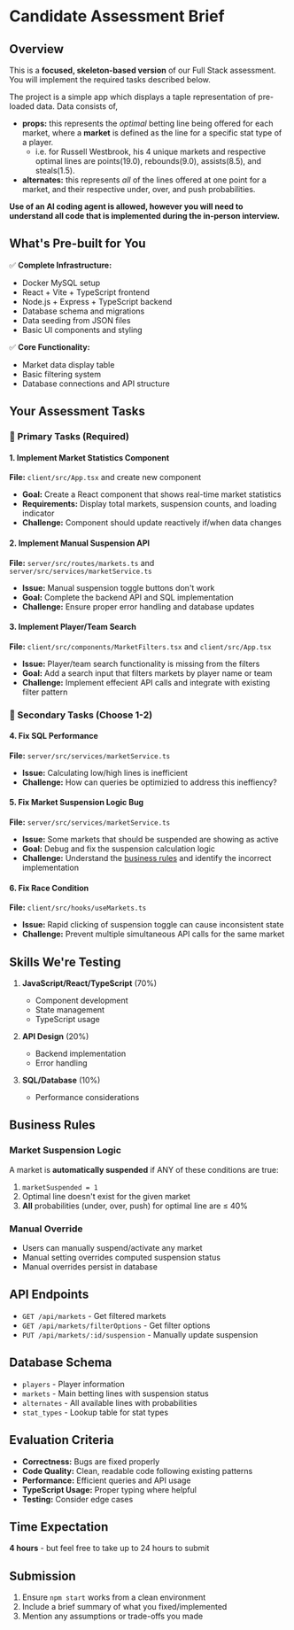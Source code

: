 # Candidate Assessment Brief

## Overview

This is a **focused, skeleton-based version** of our Full Stack assessment. You will implement the required tasks described below.

The project is a simple app which displays a taple representation of pre-loaded data. Data consists of,

- **props:** this represents the _optimal_ betting line being offered for each market, where a **market** is defined as the line for a specific stat type of a player.
  - i.e. for Russell Westbrook, his 4 unique markets and respective optimal lines are points(19.0), rebounds(9.0), assists(8.5), and steals(1.5).
- **alternates:** this represents _all_ of the lines offered at one point for a market, and their respective under, over, and push probabilities.

**Use of an AI coding agent is allowed, however you will need to understand all code that is implemented during the in-person interview.**

## What's Pre-built for You

✅ **Complete Infrastructure:**

- Docker MySQL setup
- React + Vite + TypeScript frontend
- Node.js + Express + TypeScript backend
- Database schema and migrations
- Data seeding from JSON files
- Basic UI components and styling

✅ **Core Functionality:**

- Market data display table
- Basic filtering system
- Database connections and API structure

## Your Assessment Tasks

### 🐛 Primary Tasks (Required)

#### 1. Implement Market Statistics Component

**File:** `client/src/App.tsx` and create new component

- **Goal:** Create a React component that shows real-time market statistics
- **Requirements:** Display total markets, suspension counts, and loading indicator
- **Challenge:** Component should update reactively if/when data changes

#### 2. Implement Manual Suspension API

**File:** `server/src/routes/markets.ts` and `server/src/services/marketService.ts`

- **Issue:** Manual suspension toggle buttons don't work
- **Goal:** Complete the backend API and SQL implementation
- **Challenge:** Ensure proper error handling and database updates

#### 3. Implement Player/Team Search

**File:** `client/src/components/MarketFilters.tsx` and `client/src/App.tsx`

- **Issue:** Player/team search functionality is missing from the filters
- **Goal:** Add a search input that filters markets by player name or team
- **Challenge:** Implement effecient API calls and integrate with existing filter pattern

### 🔧 Secondary Tasks (Choose 1-2)

#### 4. Fix SQL Performance

**File:** `server/src/services/marketService.ts`

- **Issue:** Calculating low/high lines is inefficient
- **Challenge:** How can queries be optimizied to address this ineffiency?

#### 5. Fix Market Suspension Logic Bug

**File:** `server/src/services/marketService.ts`

- **Issue:** Some markets that should be suspended are showing as active
- **Goal:** Debug and fix the suspension calculation logic
- **Challenge:** Understand the [business rules](#business-rules) and identify the incorrect implementation

#### 6. Fix Race Condition

**File:** `client/src/hooks/useMarkets.ts`

- **Issue:** Rapid clicking of suspension toggle can cause inconsistent state
- **Challenge:** Prevent multiple simultaneous API calls for the same market

## Skills We're Testing

1. **JavaScript/React/TypeScript** (70%)
   - Component development
   - State management
   - TypeScript usage

2. **API Design** (20%)
   - Backend implementation
   - Error handling

3. **SQL/Database** (10%)
   - Performance considerations

## Business Rules

### Market Suspension Logic

A market is **automatically suspended** if ANY of these conditions are true:

1. `marketSuspended = 1`
2. Optimal line doesn't exist for the given market
3. **All** probabilities (under, over, push) for optimal line are ≤ 40%

### Manual Override

- Users can manually suspend/activate any market
- Manual setting overrides computed suspension status
- Manual overrides persist in database

## API Endpoints

- `GET /api/markets` - Get filtered markets
- `GET /api/markets/filterOptions` - Get filter options
- `PUT /api/markets/:id/suspension` - Manually update suspension

## Database Schema

- `players` - Player information
- `markets` - Main betting lines with suspension status
- `alternates` - All available lines with probabilities
- `stat_types` - Lookup table for stat types

## Evaluation Criteria

- **Correctness:** Bugs are fixed properly
- **Code Quality:** Clean, readable code following existing patterns
- **Performance:** Efficient queries and API usage
- **TypeScript Usage:** Proper typing where helpful
- **Testing:** Consider edge cases

## Time Expectation

**4 hours** - but feel free to take up to 24 hours to submit

## Submission

1. Ensure `npm start` works from a clean environment
2. Include a brief summary of what you fixed/implemented
3. Mention any assumptions or trade-offs you made
